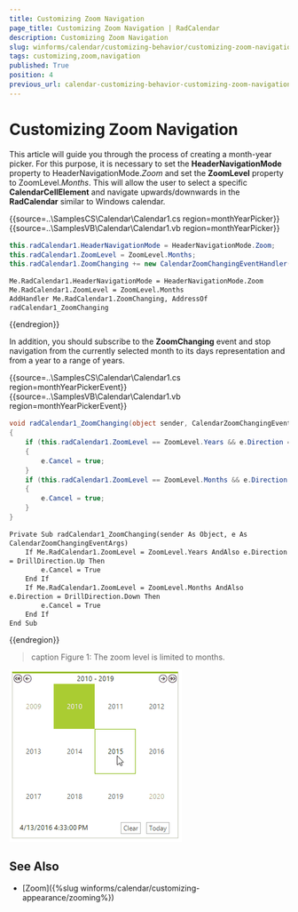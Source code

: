 ```yaml
---
title: Customizing Zoom Navigation
page_title: Customizing Zoom Navigation | RadCalendar
description: Customizing Zoom Navigation
slug: winforms/calendar/customizing-behavior/customizing-zoom-navigation
tags: customizing,zoom,navigation
published: True
position: 4
previous_url: calendar-customizing-behavior-customizing-zoom-navigation
---
```


# Customizing Zoom Navigation

This article will guide you through the process of creating a month-year picker. For this purpose, it is necessary to set the __HeaderNavigationMode__ property to HeaderNavigationMode.*Zoom* and set the __ZoomLevel__ property to ZoomLevel.*Months*. This will allow the user to select a specific __CalendarCellElement__ and navigate upwards/downwards in the __RadCalendar__ similar to Windows calendar. 

{{source=..\SamplesCS\Calendar\Calendar1.cs region=monthYearPicker}} 
{{source=..\SamplesVB\Calendar\Calendar1.vb region=monthYearPicker}} 

````C#
this.radCalendar1.HeaderNavigationMode = HeaderNavigationMode.Zoom;
this.radCalendar1.ZoomLevel = ZoomLevel.Months;
this.radCalendar1.ZoomChanging += new CalendarZoomChangingEventHandler(radCalendar1_ZoomChanging);

````
````VB.NET
Me.RadCalendar1.HeaderNavigationMode = HeaderNavigationMode.Zoom
Me.RadCalendar1.ZoomLevel = ZoomLevel.Months
AddHandler Me.RadCalendar1.ZoomChanging, AddressOf radCalendar1_ZoomChanging

````

{{endregion}} 
 
In addition, you should subscribe to the __ZoomChanging__ event and stop navigation from the currently selected month to its days representation and from a year to a range of years.

{{source=..\SamplesCS\Calendar\Calendar1.cs region=monthYearPickerEvent}} 
{{source=..\SamplesVB\Calendar\Calendar1.vb region=monthYearPickerEvent}} 

````C#
void radCalendar1_ZoomChanging(object sender, CalendarZoomChangingEventArgs e)
{
    if (this.radCalendar1.ZoomLevel == ZoomLevel.Years && e.Direction == DrillDirection.Up)
    {
        e.Cancel = true;
    }
    if (this.radCalendar1.ZoomLevel == ZoomLevel.Months && e.Direction == DrillDirection.Down)
    {
        e.Cancel = true;
    }
}

````
````VB.NET
Private Sub radCalendar1_ZoomChanging(sender As Object, e As CalendarZoomChangingEventArgs)
    If Me.RadCalendar1.ZoomLevel = ZoomLevel.Years AndAlso e.Direction = DrillDirection.Up Then
        e.Cancel = True
    End If
    If Me.RadCalendar1.ZoomLevel = ZoomLevel.Months AndAlso e.Direction = DrillDirection.Down Then
        e.Cancel = True
    End If
End Sub

````

{{endregion}} 

>caption Figure 1: The zoom level is limited to months.

![calendar-customizing-behavior-customizing-zoom-navigation 001](images/calendar-customizing-behavior-customizing-zoom-navigation001.gif)

## See Also

* [Zoom]({%slug winforms/calendar/customizing-appearance/zooming%})
